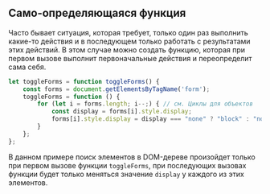 ## Само-определяющаяся функция

Часто бывает ситуация, которая требует, только один раз выполнить какие-то действия и в последующем только работать 
с результатами этих действий. В этом случае можно создать функцию, которая при первом вызове выполнит первоначальные 
действия и переопределит сама себя.
```javascript
let toggleForms = function toggleForms() {
    const forms = document.getElementsByTagName('form');
    toggleForms = function () {
        for (let i = forms.length; i--;) { // см. Циклы для объектов
            const display = forms[i].style.display;
            forms[i].style.display = display === "none" ? "block" : "none";
        }
    };
};
```
В данном примере поиск элементов в DOM-дереве произойдет только при
первом вызове функции `toggleForms`, при последующих вызовах функции будет только меняться значение `display` у 
каждого из этих элементов.
